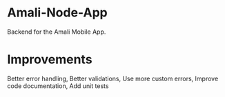 # Amali-Node-App
Backend for the Amali Mobile App.

# Improvements
Better error handling,
Better validations,
Use more custom errors,
Improve code documentation,
Add unit tests
